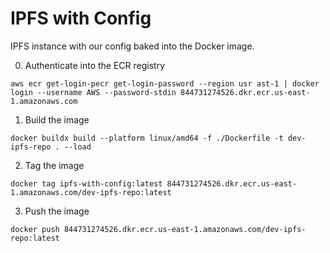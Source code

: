 # IPFS with Config

IPFS instance with our config baked into the Docker image.

0. Authenticate into the ECR registry

`aws ecr get-login-pecr get-login-password --region usr ast-1 | docker login --username AWS --password-stdin 844731274526.dkr.ecr.us-east-1.amazonaws.com`

1. Build the image

`docker buildx build --platform linux/amd64 -f ./Dockerfile -t dev-ipfs-repo . --load`

2. Tag the image

`docker tag ipfs-with-config:latest 844731274526.dkr.ecr.us-east-1.amazonaws.com/dev-ipfs-repo:latest`

3. Push the image

`docker push 844731274526.dkr.ecr.us-east-1.amazonaws.com/dev-ipfs-repo:latest`